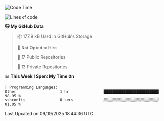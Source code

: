 <!--START_SECTION:waka-->
![Code Time](http://img.shields.io/badge/Code%20Time-1%2C132%20hrs%2036%20mins-blue)

![Lines of code](https://img.shields.io/badge/From%20Hello%20World%20I%27ve%20Written-224.9%20thousand%20lines%20of%20code-blue)

**🐱 My GitHub Data** 

> 📦 177.9 kB Used in GitHub's Storage 
 > 
> 🚫 Not Opted to Hire
 > 
> 📜 17 Public Repositories 
 > 
> 🔑 13 Private Repositories 
 > 
📊 **This Week I Spent My Time On** 

```text
💬 Programming Languages: 
Other                    1 hr                █████████████████████████   98.95 % 
sshconfig                0 secs              ░░░░░░░░░░░░░░░░░░░░░░░░░   01.05 % 
```


 Last Updated on 09/09/2025 18:44:36 UTC
<!--END_SECTION:waka-->

